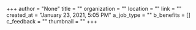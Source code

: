 +++
author = "None"
title = ""
organization = ""
location = ""
link = ""
created_at = "January 23, 2021, 5:05 PM"
a_job_type = ""
b_benefits = []
c_feedback = ""
thumbnail = ""
+++
